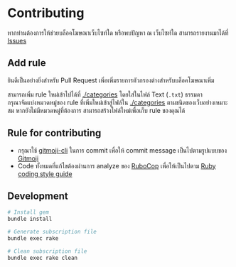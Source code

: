 # Contributing

หากท่านต้องการให้ช่วยบล็อคโฆษณาเว็บไซท์ใด หรือพบปัญหา ณ เว็บไซท์ใด สามารถรายงานมาได้ที่ [Issues](https://github.com/easylist-thailand/easylist-thailand/issues)

## Add rule

ยินดีเป็นอย่างยิ่งสำหรับ Pull Request เพิ่อเพิ่มรายการตัวกรองต่างสำหรับบล็อคโฆษณาเพิ่ม

สามารถเพิ่ม rule ใหม่เข้าไปได้ที่ [./categories](./categories) โดยใส่ในไฟล์ Text (`.txt`) ธรรมดา  
กรุณาจัดแบ่งหมวดหมู่ของ rule ที่เพิ่มใหม่เข้าสู่ไฟล์ใน [./categories](./categories) ตามชนิดของเว็บอย่างเหมาะสม
หากยังไม่มีหมวดหมู่ที่ต้องการ สามารถสร้างไฟล์ใหม่เพื่อเก็บ rule ของคุณได้

## Rule for contributing

- กรุณาใช้ [gitmoji-cli](https://github.com/carloscuesta/gitmoji-cli) ในการ commit เพื่อให้ commit message เป็นไปตามรูปแบบของ [Gitmoji](https://gitmoji.carloscuesta.me/)
- Code ทั้งหมดที่แก้ไขต้องผ่านการ analyze ของ [RuboCop](https://github.com/bbatsov/rubocop) เพื่อให้เป็นไปตาม [Ruby coding style guide](https://github.com/bbatsov/ruby-style-guide)

## Development

```bash
# Install gem
bundle install

# Generate subscription file
bundle exec rake

# Clean subscription file
bundle exec rake clean
```
